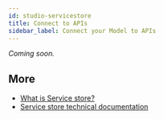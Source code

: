 ```yaml
---
id: studio-servicestore
title: Connect to APIs
sidebar_label: Connect your Model to APIs
---
```


_Coming soon._ 

## More
- [What is Service store?](../concepts//legend-studio-concepts.md/#service-store)
- [Service store technical documentation](../reference/stores.md/#service-stores)
